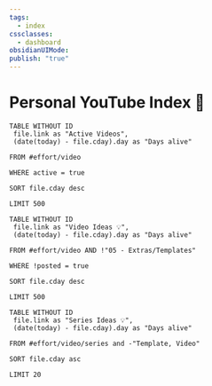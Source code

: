 ```yaml
---
tags:
  - index
cssclasses:
  - dashboard
obsidianUIMode: 
publish: "true"
---
```

# Personal YouTube Index 🎥



``` dataview
TABLE WITHOUT ID
 file.link as "Active Videos",
 (date(today) - file.cday).day as "Days alive"

FROM #effort/video 

WHERE active = true

SORT file.cday desc

LIMIT 500
```





``` dataview
TABLE WITHOUT ID
 file.link as "Video Ideas 💡",
 (date(today) - file.cday).day as "Days alive"

FROM #effort/video AND !"05 - Extras/Templates" 

WHERE !posted = true

SORT file.cday desc

LIMIT 500
```








``` dataview
TABLE WITHOUT ID
 file.link as "Series Ideas 💡",
 (date(today) - file.cday).day as "Days alive"

FROM #effort/video/series and -"Template, Video"

SORT file.cday asc

LIMIT 20
```












